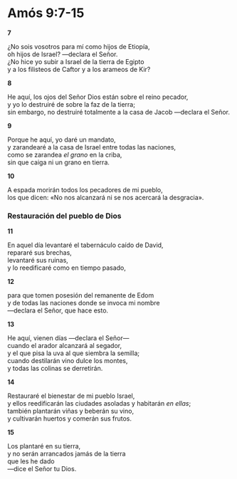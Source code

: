 # Amós 9:7-15



**7** 

¿No sois vosotros para mí como hijos de Etiopía,  
oh hijos de Israel? —declara el Señor.  
¿No hice yo subir a Israel de la tierra de Egipto  
y a los filisteos de Caftor y a los arameos de Kir?

**8** 

He aquí, los ojos del Señor Dios están sobre el reino pecador,  
y yo lo destruiré de sobre la faz de la tierra;  
sin embargo, no destruiré totalmente a la casa de Jacob —declara el Señor.

**9** 

Porque he aquí, yo daré un mandato,  
y zarandearé a la casa de Israel entre todas las naciones,  
como se zarandea *el grano* en la criba,  
sin que caiga ni un grano en tierra.

**10** 

A espada morirán todos los pecadores de mi pueblo,  
los que dicen: «No nos alcanzará ni se nos acercará la desgracia».

### **Restauración del pueblo de Dios**

**11** 

En aquel día levantaré el tabernáculo caído de David,  
repararé sus brechas,  
levantaré sus ruinas,  
y lo reedificaré como en tiempo pasado,

**12** 

para que tomen posesión del remanente de Edom  
y de todas las naciones donde se invoca mi nombre  
—declara el Señor, que hace esto.

**13** 

He aquí, vienen días —declara el Señor—  
cuando el arador alcanzará al segador,  
y el que pisa la uva al que siembra la semilla;  
cuando destilarán vino dulce los montes,  
y todas las colinas se derretirán.

**14** 

Restauraré el bienestar de mi pueblo Israel,  
y ellos reedificarán las ciudades asoladas y habitarán *en ellas*;  
también plantarán viñas y beberán su vino,  
y cultivarán huertos y comerán sus frutos.

**15** 

Los plantaré en su tierra,  
y no serán arrancados jamás de la tierra  
que les he dado  
—dice el Señor tu Dios.
